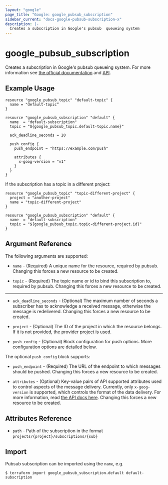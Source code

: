 ```yaml
---
layout: "google"
page_title: "Google: google_pubsub_subscription"
sidebar_current: "docs-google-pubsub-subscription-x"
description: |-
  Creates a subscription in Google's pubsub  queueing system
---
```


# google\_pubsub\_subscription

Creates a subscription in Google's pubsub queueing system. For more information see
[the official documentation](https://cloud.google.com/pubsub/docs) and
[API](https://cloud.google.com/pubsub/docs/reference/rest/v1/projects.subscriptions).


## Example Usage

```hcl
resource "google_pubsub_topic" "default-topic" {
  name = "default-topic"
}

resource "google_pubsub_subscription" "default" {
  name  = "default-subscription"
  topic = "${google_pubsub_topic.default-topic.name}"

  ack_deadline_seconds = 20

  push_config {
    push_endpoint = "https://example.com/push"

    attributes {
      x-goog-version = "v1"
    }
  }
}
```

If the subscription has a topic in a different project:

```hcl
resource "google_pubsub_topic" "topic-different-project" {
  project = "another-project"
  name = "topic-different-project"
}

resource "google_pubsub_subscription" "default" {
  name  = "default-subscription"
  topic = "${google_pubsub_topic.topic-different-project.id}"
}
```

## Argument Reference

The following arguments are supported:

* `name` - (Required) A unique name for the resource, required by pubsub.
    Changing this forces a new resource to be created.

* `topic` - (Required) The topic name or id to bind this subscription to, required by pubsub.
    Changing this forces a new resource to be created.

- - -

* `ack_deadline_seconds` - (Optional) The maximum number of seconds a
    subscriber has to acknowledge a received message, otherwise the message is
    redelivered. Changing this forces a new resource to be created.

* `project` - (Optional) The ID of the project in which the resource belongs. If it
    is not provided, the provider project is used.

* `push_config` - (Optional) Block configuration for push options. More
    configuration options are detailed below.

The optional `push_config` block supports:

* `push_endpoint` - (Required) The URL of the endpoint to which messages should
    be pushed. Changing this forces a new resource to be created.

* `attributes` - (Optional) Key-value pairs of API supported attributes used
    to control aspects of the message delivery. Currently, only
    `x-goog-version` is supported, which controls the format of the data
    delivery. For more information, read [the API docs
    here](https://cloud.google.com/pubsub/reference/rest/v1/projects.subscriptions#PushConfig.FIELDS.attributes).
    Changing this forces a new resource to be created.

## Attributes Reference

* `path` - Path of the subscription in the format `projects/{project}/subscriptions/{sub}`

## Import

Pubsub subscription can be imported using the `name`, e.g.

```
$ terraform import google_pubsub_subscription.default default-subscription
```

